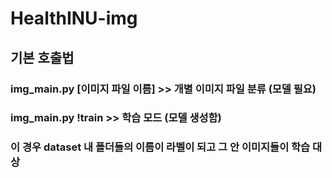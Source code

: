 # HealthINU-img


## 기본 호출법
### img_main.py [이미지 파일 이름] >> 개별 이미지 파일 분류 (모델 필요)


### img_main.py !train >> 학습 모드 (모델 생성함)
### 이 경우 dataset 내 폴더들의 이름이 라벨이 되고 그 안 이미지들이 학습 대상
